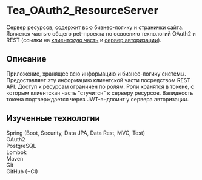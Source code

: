 # Tea_OAuth2_ResourceServer
Сервер ресурсов, содержит всю бизнес-логику и странички сайта.
Является частью общего pet-проекта по освоению технологий OAuth2 и REST 
(ссылки на [клиентскую часть](https://github.com/Cracaziabra/Tea_OAuth2_Client) и [сервер авторизации](https://github.com/Cracaziabra/Tea_OAuth2_AuthServer)).

## Описание
Приложение, хранящее всю информацию и бизнес-логику системы. Предоставляет эту информацию клиентской части посредством REST API.
Доступ к ресурсам ограничен по ролям. Роли хранятся в токене, с которым клиентская часть "стучится" к серверу ресурсов.
Валидность токена подтверждается через JWT-эндпоинт у сервера авторизации.

## Изученные технологии
Spring (Boot, Security, Data JPA, Data Rest, MVC, Test)\
OAuth2\
PostgreSQL\
Lombok\
Maven\
Git\
GitHub (+CI)
